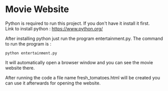 # Movie Website

Python is required to run this project. If you don't have it install it first.     
Link to install python :   https://www.python.org/

After installing python just run the program entertainment.py. The command to run the program is :  

``python entertainment.py``

It will automatically open a browser window and you can see the movie website there.    

After running the code a file name fresh_tomatoes.html will be created you can use it afterwards for opening the website.
